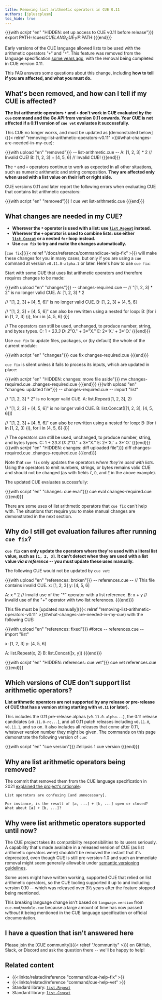 ```yaml
---
title: Removing list arithmetic operators in CUE 0.11
authors: [jpluscplusm]
toc_hide: true
---
```


{{{with _script_ "en" "HIDDEN: set up access to CUE v0.11 before release"}}}
export PATH=/cues/$CUELANG_CUE_TIP:$PATH
{{{end}}}

Early versions of the CUE language allowed lists to be used with the arithmetic
operators "`+`" and "`*`".
This feature was removed from the language specification
[some years ago](https://review.gerrithub.io/plugins/gitiles/cue-lang/cue/+/172f0060cd405f30c5873b793e44300e1a3588cb%5E%21/),
with the removal being completed in CUE version 0.11.

This FAQ answers some questions about this change,
including **how to tell if you are affected, and what you must do.**

## What's been removed, and how can I tell if my CUE is affected?

**The list arithmetic operators `*`<!-- vim* --> and `+` don't work in CUE
evaluated by the `cue` command and the Go API from version 0.11 onwards.
Your CUE is not affected if a 0.11 version of `cue vet` evaluates it successfully.**

This CUE no longer works, and must be updated as
[demonstrated below]({{< relref "removing-list-arithmetic-operators-v0.11" >}}#what-changes-are-needed-in-my-cue):

{{{with upload "en" "removed"}}}
-- list-arithmetic.cue --
A: [1, 2, 3] * 2         // Invalid CUE!
B: [1, 2, 3] + [4, 5, 6] // Invalid CUE!
{{{end}}}

The `*` and `+` operators continue to work as expected in all other situations,
such as numeric arithmetic and string composition.
**They are affected only when used with a list value on their left or right side.**

CUE versions 0.11 and later report the following errors when evaluating CUE
that contains list arithmetic operators:

{{{with script "en" "removed"}}}
! cue vet list-arithmetic.cue
{{{end}}}

## What changes are needed in my CUE?

- **Wherever the `*` <!--vim*--> operator is used with a list:
  use [`list.Repeat`](/go/pkg/list#Repeat) instead.**
- **Wherever the `+` operator is used to combine lists:
  use either [`list.Concat`](/go/pkg/list#Concat) or a nested `for` loop instead.**
- **Use `cue fix` to try and make the changes automatically.**

[`cue fix`]({{< relref "/docs/reference/command/cue-help-fix" >}})
will make these changes for you in many cases, but only if you are using a
`cue` command at version `v0.11.0-alpha.1` or later.
Here's how to use `cue fix`:

Start with some CUE that uses list arithmetic operators and therefore requires
changes to be made:

{{{with upload "en" "changes"}}}
-- changes-required.cue --
// "[1, 2, 3] * 2" is no longer valid CUE.
A: [1, 2, 3] * 2

// "[1, 2, 3] + [4, 5, 6]" is no longer valid CUE.
B: [1, 2, 3] + [4, 5, 6]

// "[1, 2, 3] + [4, 5, 6]" can also be rewritten using a nested for loop:
B: [for i in [1, 2, 3] {i}, for i in [4, 5, 6] {i}]

// The operators can still be used, unchanged, to produce number, string, and bytes types.
C: 1 + 2*3.3
D: 2*"O." + 3*"X."
E: 2*'X.' + 3*'O.'
{{{end}}}

Use `cue fix` to update files, packages, or (by default) the whole of the current module:

{{{with script "en" "changes"}}}
cue fix changes-required.cue
{{{end}}}

`cue fix` is silent unless it fails to process its inputs, which are updated in place:

{{{with _script_ "en" "HIDDEN: changes: move file aside"}}}
mv changes-required.cue .changes-required.cue
{{{end}}}
{{{with upload "en" "changes: updated file"}}}
-- changes-required.cue --
import "list"

// "[1, 2, 3] * 2" is no longer valid CUE.
A: list.Repeat([1, 2, 3], 2)

// "[1, 2, 3] + [4, 5, 6]" is no longer valid CUE.
B: list.Concat([[1, 2, 3], [4, 5, 6]])

// "[1, 2, 3] + [4, 5, 6]" can also be rewritten using a nested for loop:
B: [for i in [1, 2, 3] {i}, for i in [4, 5, 6] {i}]

// The operators can still be used, unchanged, to produce number, string, and bytes types.
C: 1 + 2*3.3
D: 2*"O." + 3*"X."
E: 2*'X.' + 3*'O.'
{{{end}}}
{{{with _script_ "en" "HIDDEN: changes: diff uploaded file"}}}
diff changes-required.cue .changes-required.cue
{{{end}}}

Note that `cue fix` only updates the operators *where they're used with lists*.
Using the operators to emit numbers, strings, or bytes remains valid CUE and
should not be changed (as with fields `C`, `D`, and `E` in the above example).

The updated CUE evaluates successfully:

{{{with script "en" "changes: cue eval"}}}
cue eval changes-required.cue
{{{end}}}

There are some uses of list arithmetic operators that `cue fix` can't help with.
The situations that require you to make manual changes are demonstrated in the
next section.

## Why do I still get evaluation failures after running `cue fix`?

**`cue fix` can only update the operators where they're used with a literal
list value, such as `[1, 2, 3]`. It can't detect when they are used with a list
value *via a reference* -- you must update these uses manually.**

The following CUE would not be updated by `cue vet`:

{{{with upload "en" "references: broken"}}}
-- references.cue --
// This file contains invalid CUE.
x: [1, 2, 3]
y: [4, 5, 6]

A: x * 2 // Invalid use of the "*" operator with a list reference.
B: x + y // Invalid use of the "+" operator with two list references.
{{{end}}}

This file must be
[updated manually]({{< relref "removing-list-arithmetic-operators-v0.11" >}}#what-changes-are-needed-in-my-cue)
with the following CUE:

{{{with upload "en" "references: fixed"}}}
#force
-- references.cue --
import "list"

x: [1, 2, 3]
y: [4, 5, 6]

A: list.Repeat(x, 2)
B: list.Concat([x, y])
{{{end}}}

{{{with _script_ "en" "HIDDEN: references: cue vet"}}}
cue vet references.cue
{{{end}}}

## Which versions of CUE don't support list arithmetic operators?

**List arithmetic operators are not supported by any release or pre-release of
CUE that has a version string starting with `v0.11` (or later).**

This includes the 0.11 pre-release alphas (`v0.11.0-alpha...`), the 0.11
release candidates (`v0.11.0-rc...`), and all 0.11 patch releases including
`v0.11.0`, `v0.11.1`, and so on. It also includes all releases that come after
0.11, whatever version number they might be given.
The commands on this page demonstrate the following version of `cue`:

{{{with script "en" "cue version"}}}
#ellipsis 1
cue version
{{{end}}}

## Why are list arithmetic operators being removed?

The commit that removed them from the CUE language specification in 2021
[explained the project's rationale](https://review.gerrithub.io/plugins/gitiles/cue-lang/cue/+/172f0060cd405f30c5873b793e44300e1a3588cb%5E%21/):

```
List operators are confusing [and unnecessary].

For instance, is the result of [a, ...] + [b, ...] open or closed?
What about [a] + [b, ...]?
```

## Why were list arithmetic operators supported until now?

The CUE project takes its compatibility responsibilities to its users
seriously. A capability that's made available in a released version of CUE (as
list arithmetic operators were) shouldn't be removed the instant that it's
deprecated, even though CUE is still pre-version-1.0 and such an immediate
removal might seem generally allowable under
[semantic versioning guidelines](https://semver.org/#spec-item-5).

Some users might have written working, supported CUE that relied on list
arithmetic operators, so the CUE tooling supported it up to and including
version 0.10 -- which was released over 3½ years after the feature stopped
being mentioned.

This breaking language change isn't based on `language.version` from
`cue.mod/module.cue` because a large amount of time has now passed *without* it
being mentioned in the CUE language specification or official documentation.

## I have a question that isn't answered here

Please join the [CUE community]({{< relref "/community" >}}) on GitHub, Slack,
or Discord and ask the question there -- we'll be happy to help!

## Related content

- {{<linkto/related/reference "command/cue-help-fix" >}}
- {{<linkto/related/reference "command/cue-help-vet" >}}
- Standard library: [`list.Repeat`](/go/pkg/list#Repeat)
- Standard library: [`list.Concat`](/go/pkg/list#Concat)
